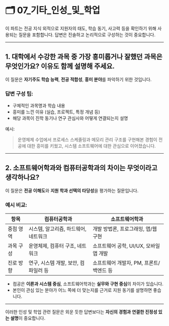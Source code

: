 
# 🗂️ 07_기타_인성_및_학업

이 파트는 전공 지식 외적으로 지원자의 태도, 학습 동기, 사고력 등을 확인하기 위해 사용되는 질문을 포함합니다. 답변은 진솔하고 논리적으로 구성하는 것이 중요합니다.

---

## 1. 대학에서 수강한 과목 중 가장 흥미롭거나 잘했던 과목은 무엇인가요? 이유도 함께 설명해 주세요.

이 질문은 **자기주도 학습 능력**, **전공 적합성**, **흥미 분야**를 파악하기 위한 것입니다.

### 답변 구성 팁:
- 구체적인 과목명과 학습 내용
- 흥미를 느낀 이유 (실습, 프로젝트, 특정 개념 등)
- 해당 과목이 진학 동기나 연구 관심사와 어떻게 연결되는지 설명

예시:  
> 운영체제 수업에서 프로세스 스케줄링과 메모리 관리 구조를 구현해본 경험이 전공에 대한 흥미를 키웠고, 시스템 소프트웨어에 대한 관심으로 이어졌습니다.

---

## 2. 소프트웨어학과와 컴퓨터공학과의 차이는 무엇이라고 생각하나요?

이 질문은 **전공 이해도**와 **지원 학과 선택의 타당성**을 평가하는 질문입니다.

### 예시 비교:

| 항목           | 컴퓨터공학과                         | 소프트웨어학과                      |
|----------------|--------------------------------------|-------------------------------------|
| 중점 영역       | 시스템, 알고리즘, 하드웨어, 네트워크      | 개발 방법론, 프로그래밍, 앱/웹 구현      |
| 과목 구성       | 운영체제, 컴퓨터 구조, 네트워크            | 소프트웨어 공학, UI/UX, 모바일 앱 개발  |
| 진로 방향       | 연구, 시스템 개발, 보안, 컴파일러 등       | 소프트웨어 개발자, PM, 프론트/백엔드 등 |

- 컴공은 **이론과 시스템 중심**, 소프트웨어학과는 **실무와 구현 중심**의 차이가 있습니다.
- 본인이 관심 있는 분야가 어느 쪽에 더 맞는지를 근거로 지원 동기를 설명하면 좋습니다.

---

이러한 인성 및 학업 관련 질문은 외운 듯한 답변보다는 **자신의 경험과 연결한 진정성 있는 설명**이 중요합니다.
